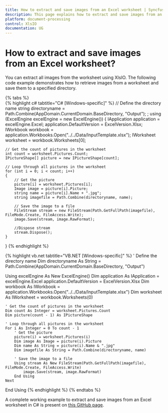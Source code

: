 ```yaml
---
title: How to extract and save images from an Excel worksheet | Syncfusion
description: This page explains how to extract and save images from an Excel worksheet using Syncfusion .NET Excel library (XlsIO).
platform: document-processing
control: XlsIO
documentation: UG
---
```


# How to extract and save images from an Excel worksheet?

You can extract all images from the worksheet using XlsIO. The following code example demonstrates how to retrieve images from a worksheet and save them to a specified directory.

{% tabs %}  
{% highlight c# tabtitle="C# [Windows-specific]" %}
// Define the directory name
string directoryname = Path.Combine(AppDomain.CurrentDomain.BaseDirectory, "Output"); ;
using (ExcelEngine excelEngine = new ExcelEngine())
{
    IApplication application = excelEngine.Excel;
    application.DefaultVersion = ExcelVersion.Xlsx;
    IWorkbook workbook = application.Workbooks.Open("../../Data/InputTemplate.xlsx");
    IWorksheet worksheet = workbook.Worksheets[0];

    // Get the count of pictures in the worksheet
    int count = worksheet.Pictures.Count;
    IPictureShape[] picture = new IPictureShape[count];

    // Loop through all pictures in the worksheet
    for (int i = 0; i < count; i++)
    {
        // Get the picture
        picture[i] = worksheet.Pictures[i];
        Image image = picture[i].Picture;
        string name = picture[i].Name + ".jpg";
        string imagefile = Path.Combine(directoryname, name);

        // Save the image to a file
        FileStream stream = new FileStream(Path.GetFullPath(imagefile), FileMode.Create, FileAccess.Write);
        image.Save(stream, image.RawFormat);

        //Dispose stream
        stream.Dispose();
    }
}
{% endhighlight %}

{% highlight vb.net tabtitle="VB.NET [Windows-specific]" %}
' Define the directory name
Dim directoryname As String = Path.Combine(AppDomain.CurrentDomain.BaseDirectory, "Output")

Using excelEngine As New ExcelEngine()
    Dim application As IApplication = excelEngine.Excel
    application.DefaultVersion = ExcelVersion.Xlsx
    Dim workbook As IWorkbook = application.Workbooks.Open("../../Data/InputTemplate.xlsx")
    Dim worksheet As IWorksheet = workbook.Worksheets(0)

    ' Get the count of pictures in the worksheet
    Dim count As Integer = worksheet.Pictures.Count
    Dim picture(count - 1) As IPictureShape

    ' Loop through all pictures in the worksheet
    For i As Integer = 0 To count - 1
        ' Get the picture
        picture(i) = worksheet.Pictures(i)
        Dim image As Image = picture(i).Picture
        Dim name As String = picture(i).Name & ".jpg"
        Dim imagefile As String = Path.Combine(directoryname, name)

        ' Save the image to a file
        Using stream As New FileStream(Path.GetFullPath(imagefile), FileMode.Create, FileAccess.Write)
            image.Save(stream, image.RawFormat)
        End Using
    Next
End Using
{% endhighlight %}
{% endtabs %}

A complete working example to extract and save images from an Excel worksheet in C# is present on [this GitHub page]().